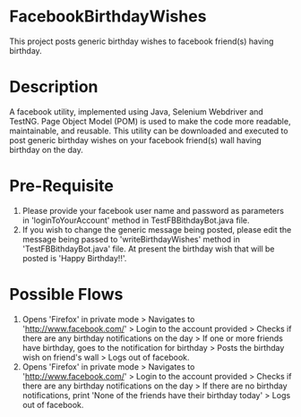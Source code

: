 # FacebookBirthdayWishes
This project posts generic birthday wishes to facebook friend(s) having birthday.

# Description
A facebook utility, implemented using Java, Selenium Webdriver and TestNG. Page Object Model (POM) is used to make the code more readable, maintainable, and reusable. This utility can be downloaded and executed to post generic birthday wishes on your facebook friend(s) wall having birthday on the day.

# Pre-Requisite
1. Please provide your facebook user name and password as parameters in 'loginToYourAccount' method in TestFBBithdayBot.java file.
2. If you wish to change the generic message being posted, please edit the message being passed to 'writeBirthdayWishes' method in 'TestFBBithdayBot.java' file. At present the birthday wish that will be posted is 'Happy Birthday!!'.

# Possible Flows
1. Opens 'Firefox' in private mode > Navigates to 'http://www.facebook.com/' > Login to the account provided > Checks if there are any birthday notifications on the day > If one or more friends have birthday, goes to the notification for birthday > Posts the birthday wish on friend's wall > Logs out of facebook.
2. Opens 'Firefox' in private mode > Navigates to 'http://www.facebook.com/' > Login to the account provided > Checks if there are any birthday notifications on the day > If there are no birthday notifications, print 'None of the friends have their birthday today' > Logs out of facebook.
